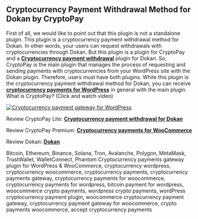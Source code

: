 ## Cryptocurrency Payment Withdrawal Method for Dokan by CryptoPay

First of all, we would like to point out that this plugin is not a standalone plugin. This plugin is a cryptocurrency payment withdrawal method for Dokan. In other words, your users can request withdrawals with cryptocurrencies through Dokan. But this plugin is a plugin for CryptoPay and a **<a href="https://beycanpress.com/cryptopay/?utm_source=github&utm_medium=cryptopay_dokan">Cryptocurrency payment withdrawal</a>** plugin for Dokan. So, CryptoPay is the main plugin that manages the process of requesting and sending payments with cryptocurrencies from your WordPress site with the Dokan plugin. Therefore, users must have both plugins. While this plugin is the cryptocurrency payment withdrawal method for Dokan, you can receive **<a href="https://beycanpress.com/cryptopay/?utm_source=github&utm_medium=cryptopay_dokan">cryptocurrency payments for WordPress</a>** in general with the main plugin.
What is CryptoPay? (Click and watch video)

[![Cryptocurrency payment gateway for WordPress](https://img.youtube.com/vi/3vaoFL4XG10/0.jpg)](https://www.youtube.com/watch?v=3vaoFL4XG10)
<br>

Review CryptoPay Lite: **<a href="https://wordpress.org/plugins/cryptopay-wc-lite/" title="Cryptocurrency payment withdrawal for Dokan">Cryptocurrency payment withdrawal for Dokan</a>**

Review CryptoPay Premium: **<a href="https://beycanpress.com/cryptopay/?utm_source=github&utm_medium=cryptopay_dokan">Cryptocurrency payments for WooCommerce</a>**

Review Dokan: **<a href="https://wordpress.org/plugins/dokan-lite/">Dokan</a>**

Bitcoin, Ethereum, Binance, Solana, Tron, Avalanche, Polygon, MetaMask, TrustWallet, WalletConnect, Phantom Cryptocurrency payments gateway plugin for WordPress & WooCommerce, cryptocurrency wordpress, cryptocurrency woocommerce, cryptocurrency payments, cryptocurrency payments gateway, cryptocurrency payments for woocommerce, cryptocurrency payments for wordpress, bitcoin payment for wordpress, woocommerce crypto payments, wordpress crypto payments, wordPress cryptocurrency payment plugin, woocommerce cryptocurrency payment gateway, cryptocurrency payment gateway for woocommerce, crypto payments woocommerce, accept cryptocurrency payments